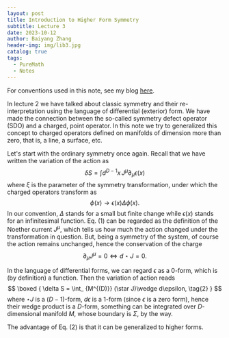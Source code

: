 ```yaml
---
layout: post
title: Introduction to Higher Form Symmetry
subtitle: Lecture 3
date: 2023-10-12
author: Baiyang Zhang
header-img: img/lib3.jpg
catalog: true
tags:
  - PureMath
  - Notes
---
```


For conventions used in this note, see my blog [here](http://www.mathlimbo.net/2022/07/17/Conventions-and-Formula/). 

In lecture 2 we have talked about classic symmetry and their re-interpretation using the language of differential (exterior) form. We have made the connection between the so-called symmetry defect operator (SDO) and a charged, point operator. In this note we try to generalized this concept to charged operators defined on manifolds of dimension more than zero, that is, a line, a surface, etc. 

Let's start with the ordinary symmetry once again. Recall that we have written the variation of the action as 
$$
\delta S = \int d^{D-1}x \, J^{\mu}\partial_ {\mu}\epsilon(x)
\tag{1}
$$
where $\xi$ is the parameter of the symmetry transformation, under which the charged operators transform as 
$$
\phi(x) \to \epsilon(x) \Delta \phi(x).
$$
In our convention, $\Delta$ stands for a small but finite change while $\epsilon(x)$ stands for an infinitesimal function. Eq. (1) can be regarded as the definition of the Noether current $J^{\mu}$, which tells us how much the action changed under the transformation in question. But, being a symmetry of the system, of course the action remains unchanged, hence the conservation of the charge 
$$
\partial_ {\mu}J^{\mu} = 0 \Longleftrightarrow d\star J=0.
$$

In the language of differential forms, we can regard $\epsilon$ as a $0$-form, which is (by definition) a function. Then the variation of action reads
$$
\boxed { 
\delta S = \int_ {M^{(D)}} (\star J)\wedge d\epsilon,
\tag{2}
}
$$
where $\star J$ is a $(D-1)$-form, $d \epsilon$ is a $1$-form (since $\epsilon$ is a zero form), hence their wedge product is a $D$-form, something can be integrated over $D$-dimensional manifold $M$, whose boundary is $\Sigma$, by the way. 

The advantage of Eq. (2) is that it can be generalized to higher forms. 